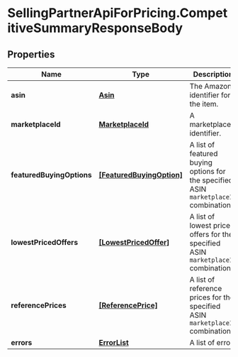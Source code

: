 # SellingPartnerApiForPricing.CompetitiveSummaryResponseBody

## Properties
Name | Type | Description | Notes
------------ | ------------- | ------------- | -------------
**asin** | [**Asin**](Asin.md) | The Amazon identifier for the item. | 
**marketplaceId** | [**MarketplaceId**](MarketplaceId.md) | A marketplace identifier. | 
**featuredBuyingOptions** | [**[FeaturedBuyingOption]**](FeaturedBuyingOption.md) | A list of featured buying options for the specified ASIN `marketplaceId` combination. | [optional] 
**lowestPricedOffers** | [**[LowestPricedOffer]**](LowestPricedOffer.md) | A list of lowest priced offers for the specified ASIN `marketplaceId` combination. | [optional] 
**referencePrices** | [**[ReferencePrice]**](ReferencePrice.md) | A list of reference prices for the specified ASIN `marketplaceId` combination. | [optional] 
**errors** | [**ErrorList**](ErrorList.md) | A list of errors | [optional] 


